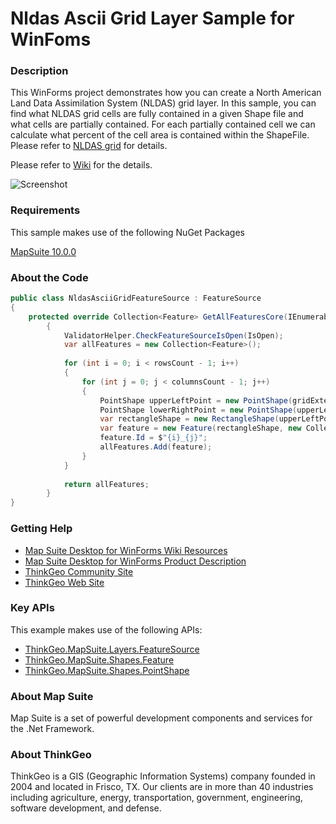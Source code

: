 # Nldas Ascii Grid Layer Sample for WinFoms

### Description

This WinForms project demonstrates how you can create a North American Land Data Assimilation System (NLDAS) grid layer. In this sample, you can find what NLDAS grid cells are fully contained in a given Shape file and what cells are partially contained. For each partially contained cell we can calculate what percent of the cell area is contained within the ShapeFile. Please refer to [NLDAS grid](https://ldas.gsfc.nasa.gov/nldas/NLDASspecs.php) for details.

Please refer to [Wiki](http://wiki.thinkgeo.com/wiki/map_suite_desktop_for_winforms) for the details.

![Screenshot](https://github.com/ThinkGeo/NLDASAnalysisSample-ForWinForms/blob/master/Screenshot.png)

### Requirements

This sample makes use of the following NuGet Packages

[MapSuite 10.0.0](https://www.nuget.org/packages?q=ThinkGeo)

### About the Code
```csharp
public class NldasAsciiGridFeatureSource : FeatureSource
{
	protected override Collection<Feature> GetAllFeaturesCore(IEnumerable<string> returningColumnNames)
        {
            ValidatorHelper.CheckFeatureSourceIsOpen(IsOpen);
            var allFeatures = new Collection<Feature>();
        
            for (int i = 0; i < rowsCount - 1; i++)
            {
                for (int j = 0; j < columnsCount - 1; j++)
                {
                    PointShape upperLeftPoint = new PointShape(gridExtent.UpperLeftPoint.X + j * cellSize, gridExtent.UpperLeftPoint.Y - i * cellSize);
                    PointShape lowerRightPoint = new PointShape(upperLeftPoint.X + cellSize, upperLeftPoint.Y - cellSize);
                    var rectangleShape = new RectangleShape(upperLeftPoint, lowerRightPoint);
                    var feature = new Feature(rectangleShape, new Collection<string>() { $"GridNumber:{i + 1},{j + 1}" });
                    feature.Id = $"{i}_{j}";
                    allFeatures.Add(feature);
                }
            }
        
            return allFeatures;
        }
}
```

### Getting Help

- [Map Suite Desktop for WinForms Wiki Resources](http://wiki.thinkgeo.com/wiki/map_suite_desktop_for_winforms)
- [Map Suite Desktop for WinForms Product Description](https://thinkgeo.com/ui-controls#desktop-platforms)
- [ThinkGeo Community Site](http://community.thinkgeo.com/)
- [ThinkGeo Web Site](http://www.thinkgeo.com)

### Key APIs

This example makes use of the following APIs:

- [ThinkGeo.MapSuite.Layers.FeatureSource](http://wiki.thinkgeo.com/wiki/api/thinkgeo.mapsuite.layers.featuresource)
- [ThinkGeo.MapSuite.Shapes.Feature](http://wiki.thinkgeo.com/wiki/api/thinkgeo.mapsuite.shapes.feature)
- [ThinkGeo.MapSuite.Shapes.PointShape](http://wiki.thinkgeo.com/wiki/api/thinkgeo.mapsuite.shapes.pointshape)

### About Map Suite

Map Suite is a set of powerful development components and services for the .Net Framework.

### About ThinkGeo

ThinkGeo is a GIS (Geographic Information Systems) company founded in 2004 and located in Frisco, TX. Our clients are in more than 40 industries including agriculture, energy, transportation, government, engineering, software development, and defense.
